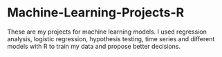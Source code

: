 # Machine-Learning-Projects-R
 These are my projects for machine learning models. I used regression analysis, logistic regression, hypothesis testing, time series and different models with R to train my data and propose better decisions.
